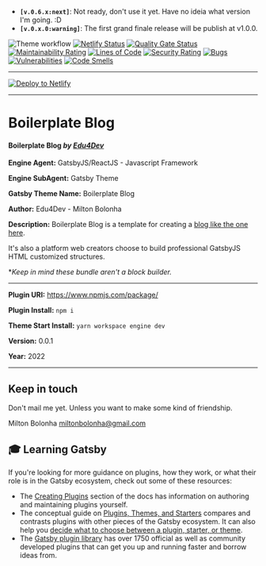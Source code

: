 - **`[v.0.6.x:next]`**: Not ready, don't use it yet. Have no ideia what version I'm going. :D
- **`[v.0.x.0:warning]`**: The first grand finale release will be publish at v1.0.0.

![Theme workflow](https://github.com/nuktpls/gatsby-theme-aumentados/actions/workflows/master.yaml/badge.svg) [![Netlify Status](https://api.netlify.com/api/v1/badges/18254200-644c-4919-a835-b51efd328337/deploy-status)](https://app.netlify.com/sites/boilerplate-blog/deploys) [![Quality Gate Status](https://sonarcloud.io/api/project_badges/measure?project=nuktpls_gatsby-theme-aumentados&metric=alert_status)](https://sonarcloud.io/summary/new_code?id=nuktpls_gatsby-theme-aumentados) [![Maintainability Rating](https://sonarcloud.io/api/project_badges/measure?project=nuktpls_gatsby-theme-aumentados&metric=sqale_rating)](https://sonarcloud.io/summary/new_code?id=nuktpls_gatsby-theme-aumentados) [![Lines of Code](https://sonarcloud.io/api/project_badges/measure?project=nuktpls_gatsby-theme-aumentados&metric=ncloc)](https://sonarcloud.io/summary/new_code?id=nuktpls_gatsby-theme-aumentados) [![Security Rating](https://sonarcloud.io/api/project_badges/measure?project=nuktpls_gatsby-theme-aumentados&metric=security_rating)](https://sonarcloud.io/summary/new_code?id=nuktpls_gatsby-theme-aumentados) [![Bugs](https://sonarcloud.io/api/project_badges/measure?project=nuktpls_gatsby-theme-aumentados&metric=bugs)](https://sonarcloud.io/summary/new_code?id=nuktpls_gatsby-theme-aumentados) [![Vulnerabilities](https://sonarcloud.io/api/project_badges/measure?project=nuktpls_gatsby-theme-aumentados&metric=vulnerabilities)](https://sonarcloud.io/summary/new_code?id=nuktpls_gatsby-theme-aumentados) [![Code Smells](https://sonarcloud.io/api/project_badges/measure?project=nuktpls_gatsby-theme-aumentados&metric=code_smells)](https://sonarcloud.io/summary/new_code?id=nuktpls_gatsby-theme-aumentados)

---

[![Deploy to Netlify](https://www.netlify.com/img/deploy/button.svg)](https://app.netlify.com/start/deploy?repository=https://github.com/nuktpls/gatsby-theme-aumentados)

---

# Boilerplate Blog

#### Boilerplate Blog _by [Edu4Dev](https://edu4.dev)_

**Engine Agent:** GatsbyJS/ReactJS - Javascript Framework

**Engine SubAgent:** Gatsby Theme

**Gatsby Theme Name:** Boilerplate Blog

**Author:** Edu4Dev - Milton Bolonha

**Description:** Boilerplate Blog is a template for creating
a [blog like the one here](htts//boilerplate-blog.netlify.app).

It's also a platform web creators choose to build professional
GatsbyJS HTML customized structures.

\*_Keep in mind these bundle aren't a block builder._

---

**Plugin URI:** https://www.npmjs.com/package/

**Plugin Install:** `npm i`

**Theme Start Install:** `yarn workspace engine dev`

**Version:** 0.0.1

**Year:** 2022

---

## Keep in touch

Don't mail me yet. Unless you want to make some kind of friendship.

Milton Bolonha <miltonbolonha@gmail.com>

## 🎓 Learning Gatsby

If you're looking for more guidance on plugins, how they work, or what their role is in the Gatsby ecosystem, check out some of these resources:

- The [Creating Plugins](https://www.gatsbyjs.com/docs/creating-plugins/) section of the docs has information on authoring and maintaining plugins yourself.
- The conceptual guide on [Plugins, Themes, and Starters](https://www.gatsbyjs.com/docs/plugins-themes-and-starters/) compares and contrasts plugins with other pieces of the Gatsby ecosystem. It can also help you [decide what to choose between a plugin, starter, or theme](https://www.gatsbyjs.com/docs/plugins-themes-and-starters/#deciding-which-to-use).
- The [Gatsby plugin library](https://www.gatsbyjs.com/plugins/) has over 1750 official as well as community developed plugins that can get you up and running faster and borrow ideas from.
